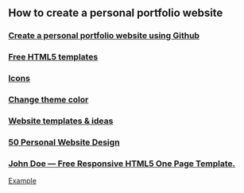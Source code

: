 ## How to create a personal portfolio website
### [Create a personal portfolio website using Github](https://towardsdatascience.com/how-to-create-a-stunning-personal-portfolio-website-for-free-50ec15b059dd)
### [Free HTML5 templates](https://html5up.net/ )
### [Icons](https://fontawesome.com/)
### [Change theme color](https://www.youtube.com/watch?v=-ob7qknokTM)
### [Website templates & ideas](https://blog.prototypr.io/25-best-free-personal-website-templates-and-resources-8c4101761ba)
### [50 Personal Website Design](https://www.mockplus.com/blog/post/personal-website-design-examples/?r=trista)
### [John Doe — Free Responsive HTML5 One Page Template.](https://themewagon.com/themes/johndoe-free-one-page-portfolio-website-template/)
[Example](http://mrd-global.net/)